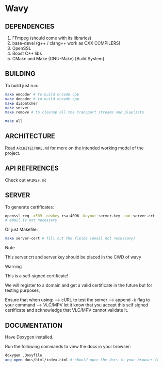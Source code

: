 # Wavy

## **DEPENDENCIES**

1. FFmpeg (should come with its libraries)
2. base-devel (g++ / clang++ work as CXX COMPILERS)
3. OpenSSL
4. Boost C++ libs 
5. CMake and Make (GNU-Make) [Build System]

## **BUILDING**

To build just run:

```bash 
make encoder # to build encode.cpp
make decoder # to build decode.cpp
make dispatcher 
make server
make remove # to cleanup all the transport streams and playlists

make all
```

## **ARCHITECTURE**

Read `ARCHITECTURE.md` for more on the intended working model of the project.

## **API REFERENCES**

Check out `APIREF.md`

## **SERVER**

To generate certificates:

```bash 
openssl req -x509 -newkey rsa:4096 -keyout server.key -out server.crt -days 365 -nodes
# email is not necessary
```

Or just Makefile:

```bash 
make server-cert # fill out the fields (email not necessary)
```

> [!NOTE]
> 
> This server.crt and server.key should be placed in the CWD of wavy
> 

> [!WARNING]
> 
> This is a self-signed certificate! 
> 
> We will register to a domain and get a valid certificate in the future but for testing purposes,
> 
> Ensure that when using:
> --> cURL to test the server --> append `-k` flag to your command 
> --> VLC/MPV let it know that you accept this self signed certificate and acknowledge that VLC/MPV cannot validate it.
> 

## **DOCUMENTATION**

Have Doxygen installed.

Run the following commands to view the docs in your browser:

```bash 
doxygen .Doxyfile
xdg-open docs/html/index.html # should open the docs in your browser (default)
```
